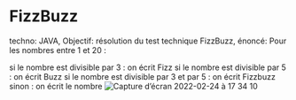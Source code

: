 # FizzBuzz
techno: JAVA, 
Objectif: résolution du test technique FizzBuzz, énoncé: 
Pour les nombres entre 1 et 20 :

si le nombre est divisible par 3 : on écrit Fizz
si le nombre est divisible par 5 : on écrit Buzz
si le nombre est divisible par 3 et par 5 : on écrit Fizzbuzz
sinon : on écrit le nombre
![Capture d’écran 2022-02-24 à 17 34 10](https://user-images.githubusercontent.com/77153796/155567091-51b37349-38dd-4519-a624-3bf3e9520b0e.png)
